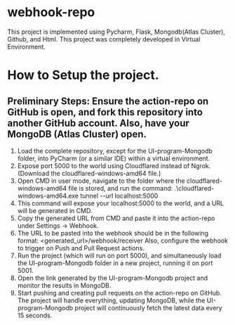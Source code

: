 # webhook-repo
This project is implemented using Pycharm, Flask, Mongodb(Atlas Cluster), Github, and Html. This project was completely developed in Virtual Environment.

# How to Setup the project.
## Preliminary Steps: Ensure the action-repo on GitHub is open, and fork this repository into another GitHub account. Also, have your MongoDB (Atlas Cluster) open.
1. Load the complete repository, except for the UI-program-Mongodb folder, into PyCharm (or a similar IDE) within a virtual environment.
2. Expose port 5000 to the world using Cloudflared instead of Ngrok. (Download the cloudflared-windows-amd64 file.)
3. Open CMD in user mode, navigate to the folder where the cloudflared-windows-amd64 file is stored, and run the command: .\cloudflared-windows-amd64.exe tunnel --url localhost:5000
4. This command will expose your localhost:5000 to the world, and a URL will be generated in CMD.
5. Copy the generated URL from CMD and paste it into the action-repo under Settings → Webhook.
6. The URL to be pasted into the webhook should be in the following format: <generated_url>/webhook/receiver  Also, configure the webhook to trigger on Push and Pull Request actions.
7. Run the project (which will run on port 5000), and simultaneously load the UI-program-Mongodb folder in a new project, running it on port 5001.
8. Open the link generated by the UI-program-Mongodb project and monitor the results in MongoDB.
9. Start pushing and creating pull requests on the action-repo on GitHub. The project will handle everything, updating MongoDB, while the UI-program-Mongodb project will continuously fetch the latest data every 15 seconds.
